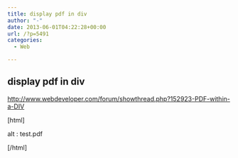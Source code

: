 ```yaml
---
title: display pdf in div
author: "-"
date: 2013-06-01T04:22:28+00:00
url: /?p=5491
categories:
  - Web

---
```

## display pdf in div
<http://www.webdeveloper.com/forum/showthread.php?152923-PDF-within-a-DIV>

[html]
  
<object data="test.pdf" type="application/pdf" width="300" height="200">
  
alt : test.pdf
  
</object>
  

[/html]